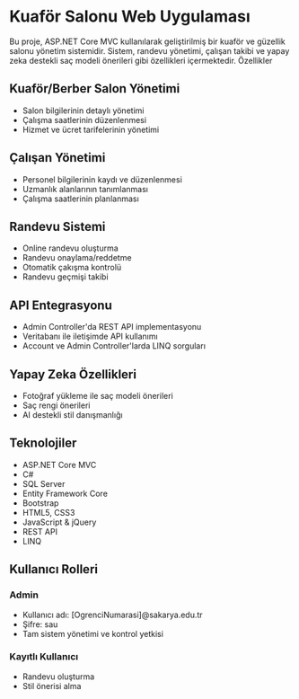 # Kuaför Salonu Web Uygulaması
Bu proje, ASP.NET Core MVC kullanılarak geliştirilmiş bir kuaför ve güzellik salonu yönetim sistemidir. Sistem, randevu yönetimi, çalışan takibi ve yapay zeka destekli saç modeli önerileri gibi özellikleri içermektedir.
Özellikler
## Kuaför/Berber Salon Yönetimi

- Salon bilgilerinin detaylı yönetimi
- Çalışma saatlerinin düzenlenmesi
- Hizmet ve ücret tarifelerinin yönetimi

## Çalışan Yönetimi

- Personel bilgilerinin kaydı ve düzenlenmesi
- Uzmanlık alanlarının tanımlanması
- Çalışma saatlerinin planlanması

## Randevu Sistemi

- Online randevu oluşturma
- Randevu onaylama/reddetme
- Otomatik çakışma kontrolü
- Randevu geçmişi takibi

## API Entegrasyonu

- Admin Controller'da REST API implementasyonu
- Veritabanı ile iletişimde API kullanımı
- Account ve Admin Controller'larda LINQ sorguları

## Yapay Zeka Özellikleri

- Fotoğraf yükleme ile saç modeli önerileri
- Saç rengi önerileri
- AI destekli stil danışmanlığı

## Teknolojiler

- ASP.NET Core MVC
- C#
- SQL Server
- Entity Framework Core
- Bootstrap
- HTML5, CSS3
- JavaScript & jQuery
- REST API
- LINQ

## Kullanıcı Rolleri
### Admin

- Kullanıcı adı: [OgrenciNumarasi]@sakarya.edu.tr
- Şifre: sau
- Tam sistem yönetimi ve kontrol yetkisi

### Kayıtlı Kullanıcı

- Randevu oluşturma
- Stil önerisi alma
